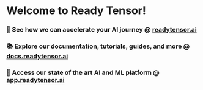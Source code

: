 # Welcome to Ready Tensor!

### :mega: See how we can accelerate your AI journey @ [readytensor.ai](https://www.readytensor.ai)

### :books: Explore our documentation, tutorials, guides, and more @ [docs.readytensor.ai](https://docs.readytensor.ai)

### :rocket: Access our state of the art AI and ML platform @ [app.readytensor.ai](https://app.readytensor.ai)
